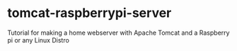 # tomcat-raspberrypi-server
Tutorial for making a home webserver with Apache Tomcat and a Raspberry pi or any Linux Distro
